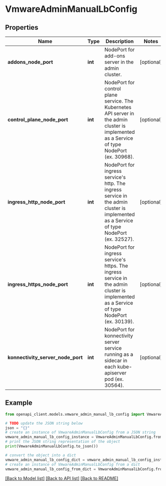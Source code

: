 # VmwareAdminManualLbConfig


## Properties

Name | Type | Description | Notes
------------ | ------------- | ------------- | -------------
**addons_node_port** | **int** | NodePort for add-ons server in the admin cluster. | [optional] 
**control_plane_node_port** | **int** | NodePort for control plane service. The Kubernetes API server in the admin cluster is implemented as a Service of type NodePort (ex. 30968). | [optional] 
**ingress_http_node_port** | **int** | NodePort for ingress service&#39;s http. The ingress service in the admin cluster is implemented as a Service of type NodePort (ex. 32527). | [optional] 
**ingress_https_node_port** | **int** | NodePort for ingress service&#39;s https. The ingress service in the admin cluster is implemented as a Service of type NodePort (ex. 30139). | [optional] 
**konnectivity_server_node_port** | **int** | NodePort for konnectivity server service running as a sidecar in each kube-apiserver pod (ex. 30564). | [optional] 

## Example

```python
from openapi_client.models.vmware_admin_manual_lb_config import VmwareAdminManualLbConfig

# TODO update the JSON string below
json = "{}"
# create an instance of VmwareAdminManualLbConfig from a JSON string
vmware_admin_manual_lb_config_instance = VmwareAdminManualLbConfig.from_json(json)
# print the JSON string representation of the object
print(VmwareAdminManualLbConfig.to_json())

# convert the object into a dict
vmware_admin_manual_lb_config_dict = vmware_admin_manual_lb_config_instance.to_dict()
# create an instance of VmwareAdminManualLbConfig from a dict
vmware_admin_manual_lb_config_from_dict = VmwareAdminManualLbConfig.from_dict(vmware_admin_manual_lb_config_dict)
```
[[Back to Model list]](../README.md#documentation-for-models) [[Back to API list]](../README.md#documentation-for-api-endpoints) [[Back to README]](../README.md)


